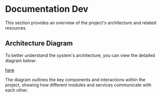 # Documentation Dev

This section provides an overview of the project's architecture and related resources.

## Architecture Diagram

To better understand the system's architecture, you can view the detailed diagram below:  

[here](./R-Type/docs/public/R_type_architecture.pdf)  

The diagram outlines the key components and interactions within the project, showing how different modules and services communicate with each other.
